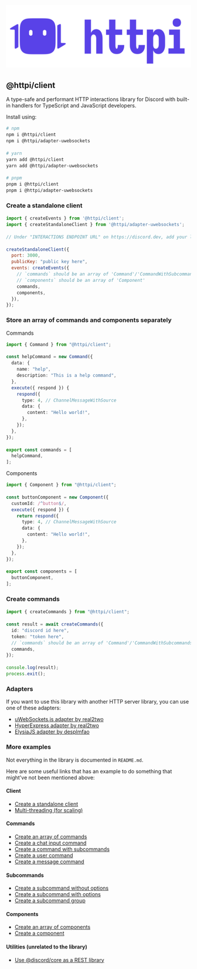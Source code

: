 # ![httpi logo](../../assets/httpi_transparent.svg)

## @httpi/client

A type-safe and performant HTTP interactions library for Discord with built-in handlers for TypeScript and JavaScript developers.

Install using:

```bash
# npm
npm i @httpi/client
npm i @httpi/adapter-uwebsockets

# yarn
yarn add @httpi/client
yarn add @httpi/adapter-uwebsockets

# pnpm
pnpm i @httpi/client
pnpm i @httpi/adapter-uwebsockets
```

### Create a standalone client

```js
import { createEvents } from '@httpi/client';
import { createStandaloneClient } from '@httpi/adapter-uwebsockets';

// Under "INTERACTIONS ENDPOINT URL" on https://discord.dev, add your link.

createStandaloneClient({
  port: 3000,
  publicKey: "public key here",
  events: createEvents({
    // `commands` should be an array of 'Command'/'CommandWithSubcommands'
    // `components` should be an array of 'Component'
    commands,
    components,
  }),
});
```

### Store an array of commands and components separately

Commands

```ts
import { Command } from "@httpi/client";

const helpCommand = new Command({
  data: {
    name: "help",
    description: "This is a help command",
  },
  execute({ respond }) {
    respond({
      type: 4, // ChannelMessageWithSource
      data: {
        content: "Hello world!",
      },
    });
  },
});

export const commands = [
  helpCommand,
];
```

Components

```ts
import { Component } from "@httpi/client";

const buttonComponent = new Component({
  customId: /^button$/,
  execute({ respond }) {
    return respond({
      type: 4, // ChannelMessageWithSource
      data: {
        content: "Hello world!",
      },
    });
  },
});

export const components = [
  buttonComponent,
];
```

### Create commands

```ts
import { createCommands } from "@httpi/client";

const result = await createCommands({
  id: "discord id here",
  token: "token here",
  // `commands` should be an array of 'Command'/'CommandWithSubcommands'
  commands,
});

console.log(result);
process.exit();
```

### Adapters

If you want to use this library with another HTTP server library, you can use one of these adapters:

- [uWebSockets.js adapter by real2two](https://github.com/real2two/httpi/tree/main/packages/adapter-uwebsockets)
- [HyperExpress adapter by real2two](https://github.com/real2two/httpi/tree/main/packages/adapter-hyperexpress)
- [ElysiaJS adapter by desplmfao](https://github.com/desplmfao/httpi-elysia-adapter)

### More examples

Not everything in the library is documented in `README.md`.

Here are some useful links that has an example to do something that might've not been mentioned above:

#### Client

- [Create a standalone client](https://github.com/real2two/httpi/blob/main/apps/example/src/http/listen.ts)
- [Multi-threading (for scaling)](https://github.com/real2two/httpi/blob/main/apps/example/src/http/clusters.ts)

#### Commands

- [Create an array of commands](https://github.com/real2two/httpi/blob/main/apps/example/src/utils/commands.ts)
- [Create a chat input command](https://github.com/real2two/httpi/blob/main/apps/example/src/commands/command.ts)
- [Create a command with subcommands](https://github.com/real2two/httpi/blob/main/apps/example/src/commands/subcommand.ts)
- [Create a user command](https://github.com/real2two/httpi/blob/main/apps/example/src/commands/userRightClick.ts)
- [Create a message command](https://github.com/real2two/httpi/blob/main/apps/example/src/commands/messageRightClick.ts)

#### Subcommands

- [Create a subcommand without options](https://github.com/real2two/httpi/blob/main/apps/example/src/commands/subcommand/group/hello.ts)
- [Create a subcommand with options](https://github.com/real2two/httpi/blob/main/apps/example/src/commands/subcommand/options.ts)
- [Create a subcommand group](https://github.com/real2two/httpi/blob/main/apps/example/src/commands/subcommand/group.ts)

#### Components

- [Create an array of components](https://github.com/real2two/httpi/blob/main/apps/example/src/utils/components.ts)
- [Create a component](https://github.com/real2two/httpi/blob/main/apps/example/src/components/button.ts)

#### Utilities (unrelated to the library)

- [Use @discord/core as a REST library](https://github.com/real2two/httpi/blob/main/apps/example/src/utils/rest.ts)
